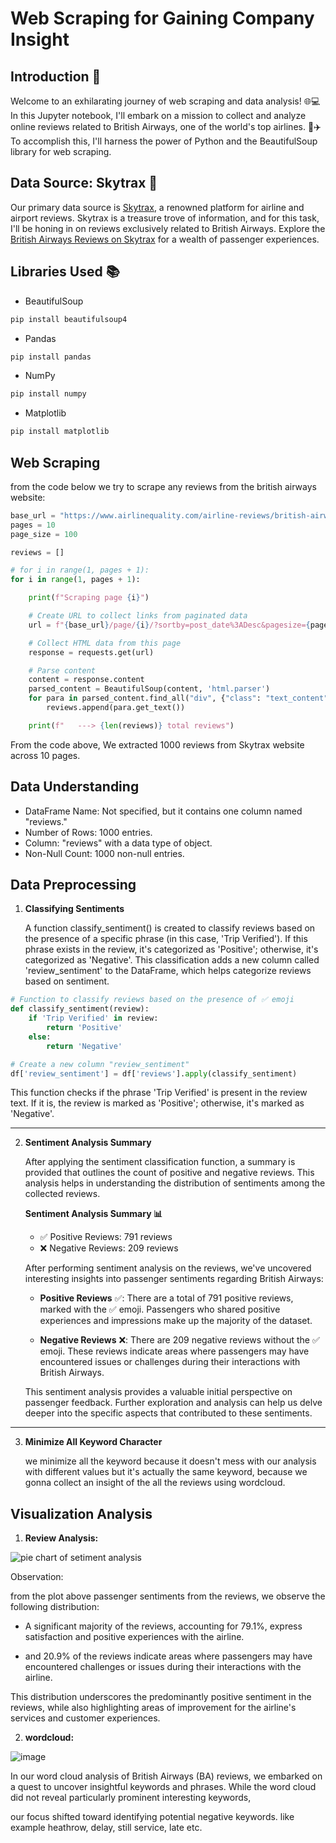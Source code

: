 # Web Scraping for Gaining Company Insight 

## **Introduction 🚀**

Welcome to an exhilarating journey of web scraping and data analysis! 🌐💻 In this Jupyter notebook, I'll embark on a mission to collect and analyze online reviews related to British Airways, one of the world's top airlines. 🛫✈️ To accomplish this, I'll harness the power of Python and the BeautifulSoup library for web scraping.

## **Data Source: Skytrax 🌟**

Our primary data source is [Skytrax](https://www.airlinequality.com), a renowned platform for airline and airport reviews. Skytrax is a treasure trove of information, and for this task, I'll be honing in on reviews exclusively related to British Airways. Explore the [British Airways Reviews on Skytrax](https://www.airlinequality.com/airline-reviews/british-airways) for a wealth of passenger experiences.

## Libraries Used 📚

- BeautifulSoup
```python
pip install beautifulsoup4
```
- Pandas
```python
pip install pandas
```
- NumPy
```python
pip install numpy
```
- Matplotlib

```python
pip install matplotlib
```

## Web Scraping 
from the code below we try to scrape any reviews from the british airways website: 

```python
base_url = "https://www.airlinequality.com/airline-reviews/british-airways"
pages = 10
page_size = 100

reviews = []

# for i in range(1, pages + 1):
for i in range(1, pages + 1):

    print(f"Scraping page {i}")

    # Create URL to collect links from paginated data
    url = f"{base_url}/page/{i}/?sortby=post_date%3ADesc&pagesize={page_size}"

    # Collect HTML data from this page
    response = requests.get(url)

    # Parse content
    content = response.content
    parsed_content = BeautifulSoup(content, 'html.parser')
    for para in parsed_content.find_all("div", {"class": "text_content"}):
        reviews.append(para.get_text())

    print(f"   ---> {len(reviews)} total reviews")
```

From the code above, We extracted 1000 reviews from Skytrax website across 10 pages.

## Data Understanding 

- DataFrame Name: Not specified, but it contains one column named "reviews."
- Number of Rows: 1000 entries.
- Column: "reviews" with a data type of object.
- Non-Null Count: 1000 non-null entries.

## Data Preprocessing

1. **Classifying Sentiments**
   
    A function classify_sentiment() is created to classify reviews based on the presence of a specific phrase (in this case, 'Trip Verified'). If this phrase exists in the review, it's categorized as     'Positive'; otherwise, it's categorized as 'Negative'. This classification adds a new column called 'review_sentiment' to the DataFrame, which helps categorize reviews based on sentiment.

```python
# Function to classify reviews based on the presence of ✅ emoji
def classify_sentiment(review):
    if 'Trip Verified' in review:
        return 'Positive'
    else:
        return 'Negative'

# Create a new column "review_sentiment"
df['review_sentiment'] = df['reviews'].apply(classify_sentiment)
```

This function checks if the phrase 'Trip Verified' is present in the review text. If it is, the review is marked as 'Positive'; otherwise, it's marked as 'Negative'.

---
2. **Sentiment Analysis Summary**
   
    After applying the sentiment classification function, a summary is provided that outlines the count of positive and negative reviews. This analysis helps in understanding the distribution of sentiments among the collected reviews.
    
    **Sentiment Analysis Summary 📊**
    
    * ✅ Positive Reviews: 791 reviews
    * ❌ Negative Reviews: 209 reviews
    
    After performing sentiment analysis on the reviews, we've uncovered interesting insights into passenger sentiments regarding British Airways:
    
    - **Positive Reviews** ✅: There are a total of 791 positive reviews, marked with the ✅ emoji. Passengers who shared positive experiences and impressions make up the majority of the dataset.
    
    - **Negative Reviews** ❌: There are 209 negative reviews without the ✅ emoji. These reviews indicate areas where passengers may have encountered issues or challenges during their interactions with British Airways.

    This sentiment analysis provides a valuable initial perspective on passenger feedback. Further exploration and analysis can help us delve deeper into the specific aspects that contributed to these sentiments.

---
3. **Minimize All Keyword Character**

    we minimize all the keyword because it doesn't mess with our analysis with different values but it's actually the same keyword, because we gonna collect an insight of the all the reviews using wordcloud. 


## Visualization Analysis

1. **Review Analysis:**

![pie chart of setiment analysis](https://github.com/riyouuyt/Forage-British-Airways-Virtual-Experience/assets/122600889/4b40d381-2d42-45f0-a32d-e3a12407498a)

Observation:

from the plot above passenger sentiments from the reviews, we observe the following distribution:

* A significant majority of the reviews, accounting for 79.1%, express satisfaction and positive experiences with the airline.

* and 20.9% of the reviews indicate areas where passengers may have encountered challenges or issues during their interactions with the airline.

This distribution underscores the predominantly positive sentiment in the reviews, while also highlighting areas of improvement for the airline's services and customer experiences.


2. **wordcloud:**

![image](https://github.com/riyouuyt/Forage-British-Airways-Virtual-Experience/assets/122600889/bb8d05fd-6653-42a4-afce-99399f43725e)

In our word cloud analysis of British Airways (BA) reviews, we embarked on a quest to uncover insightful keywords and phrases. While the word cloud did not reveal particularly prominent interesting keywords,

our focus shifted toward identifying potential negative keywords. like example heathrow, delay, still service, late etc.


